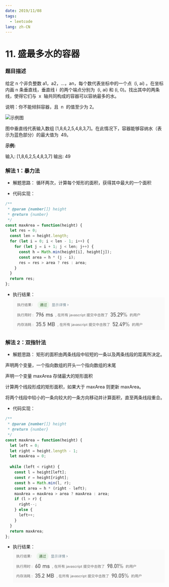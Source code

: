 ```yaml
---
date: 2019/11/08
tags:
  - leetcode
lang: zh-CN
---
```


# 11. 盛最多水的容器

### 题目描述

给定 n 个非负整数 a1，a2，...，an，每个数代表坐标中的一个点  (i, ai) 。在坐标内画 n 条垂直线，垂直线 i  的两个端点分别为  (i, ai) 和 (i, 0)。找出其中的两条线，使得它们与  x  轴共同构成的容器可以容纳最多的水。

说明：你不能倾斜容器，且  n  的值至少为 2。

![示例图](https://aliyun-lc-upload.oss-cn-hangzhou.aliyuncs.com/aliyun-lc-upload/uploads/2018/07/25/question_11.jpg)

图中垂直线代表输入数组 [1,8,6,2,5,4,8,3,7]。在此情况下，容器能够容纳水（表示为蓝色部分）的最大值为  49。

**示例:**

输入: [1,8,6,2,5,4,8,3,7]
输出: 49

### 解法 1：暴力法

- 解题思路：
  循环两次，计算每个矩形的面积，获得其中最大的一个面积

- 代码实现：

```js
/**
 * @param {number[]} height
 * @return {number}
 */
const maxArea = function(height) {
  let res = 0;
  const len = height.length;
  for (let i = 0; i < len - 1; i++) {
    for (let j = i + 1; j < len; j++) {
      const h = Math.min(height[i], height[j]);
      const area = h * (j - i);
      res = res > area ? res : area;
    }
  }
  return res;
};
```

- 执行结果：
  ![执行结果](https://raw.githubusercontent.com/lemon-lc/vue-blog/images/images20191109104812.png)

### 解法 2：双指针法

- 解题思路：
  矩形的面积由两条线段中较短的一条以及两条线段的距离所决定。

声明两个变量，一个指向数组的开头一个指向数组的末尾

声明一个变量 maxArea 存储最大的矩形面积

计算两个线段形成的矩形面积，如果大于 maxArea 则更新 maxArea。

将两个线段中较小的一条向较大的一条方向移动并计算面积，直至两条线段重合。

- 代码实现：

```js
/**
 * @param {number[]} height
 * @return {number}
 */
const maxArea = function(height) {
  let left = 0;
  let right = height.length - 1;
  let maxArea = 0;

  while (left < right) {
    const l = height[left];
    const r = height[right];
    const h = Math.min(l, r);
    const area = h * (right - left);
    maxArea = maxArea > area ? maxArea : area;
    if (l > r) {
      right--;
    } else {
      left++;
    }
  }
  return maxArea;
};
```

- 执行结果：
  ![执行结果](https://raw.githubusercontent.com/lemon-lc/vue-blog/images/images20191109110031.png)
